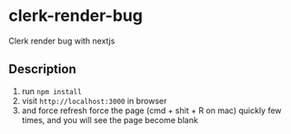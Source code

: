 # clerk-render-bug

Clerk render bug with nextjs

## Description

1. run `npm install`
2. visit `http://localhost:3000` in browser
3. and force refresh force the page (cmd + shit + R on mac) quickly few times, and you will see the page become blank
